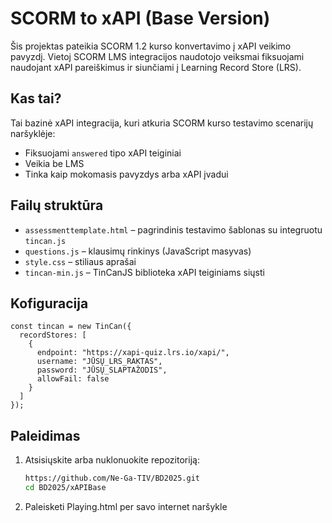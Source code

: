 # SCORM to xAPI (Base Version)

Šis projektas pateikia SCORM 1.2 kurso konvertavimo į xAPI veikimo pavyzdį. Vietoj SCORM LMS integracijos naudotojo veiksmai fiksuojami naudojant xAPI pareiškimus ir siunčiami į Learning Record Store (LRS).

## Kas tai?

Tai bazinė xAPI integracija, kuri atkuria SCORM kurso testavimo scenarijų naršyklėje:

- Fiksuojami `answered` tipo xAPI teiginiai
- Veikia be LMS
- Tinka kaip mokomasis pavyzdys arba xAPI įvadui

## Failų struktūra

- `assessmenttemplate.html` – pagrindinis testavimo šablonas su integruotu `tincan.js`
- `questions.js` – klausimų rinkinys (JavaScript masyvas)
- `style.css` – stiliaus aprašai
- `tincan-min.js` – TinCanJS biblioteka xAPI teiginiams siųsti

## Kofiguracija

  ```JS
  const tincan = new TinCan({
    recordStores: [
      {
        endpoint: "https://xapi-quiz.lrs.io/xapi/",
        username: "JŪSŲ_LRS_RAKTAS",
        password: "JŪSŲ_SLAPTAŽODIS",
        allowFail: false
      }
    ]  
  });
  ```

## Paleidimas

1. Atsisiųskite arba nuklonuokite repozitoriją:

   ```bash
   https://github.com/Ne-Ga-TIV/BD2025.git
   cd ВD2025/xAPIBase

2. Paleisketi Playing.html per savo internet naršykle
